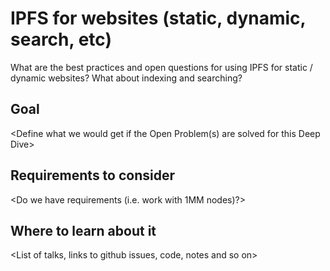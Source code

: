 # IPFS for websites (static, dynamic, search, etc)

What are the best practices and open questions for using IPFS for static / dynamic websites? What about indexing and searching?

## Goal

<Define what we would get if the Open Problem(s) are solved for this Deep Dive>

## Requirements to consider

<Do we have requirements (i.e. work with 1MM nodes)?>

## Where to learn about it

<List of talks, links to github issues, code, notes and so on>
